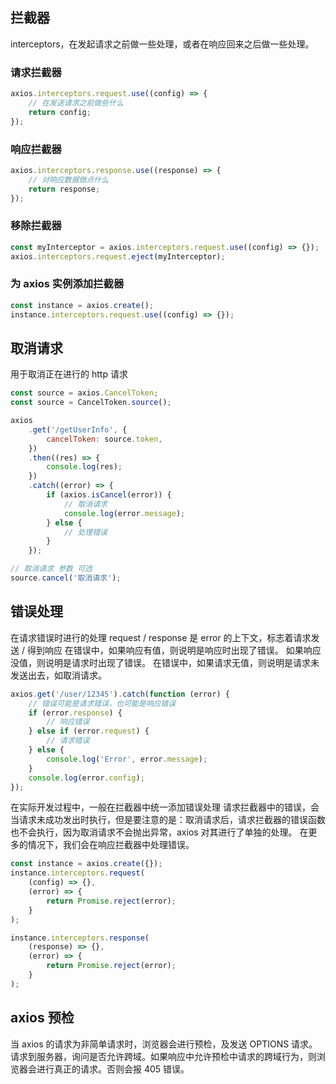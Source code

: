 ## 拦截器

interceptors，在发起请求之前做一些处理，或者在响应回来之后做一些处理。

### 请求拦截器

```js
axios.interceptors.request.use((config) => {
    // 在发送请求之前做些什么
    return config;
});
```

### 响应拦截器

```js
axios.interceptors.response.use((response) => {
    // 对响应数据做点什么
    return response;
});
```

### 移除拦截器

```js
const myInterceptor = axios.interceptors.request.use((config) => {});
axios.interceptors.request.eject(myInterceptor);
```

### 为 axios 实例添加拦截器

```js
const instance = axios.create();
instance.interceptors.request.use((config) => {});
```

## 取消请求

用于取消正在进行的 http 请求

```js
const source = axios.CancelToken;
const source = CancelToken.source();

axios
    .get('/getUserInfo', {
        cancelToken: source.token,
    })
    .then((res) => {
        console.log(res);
    })
    .catch((error) => {
        if (axios.isCancel(error)) {
            // 取消请求
            console.log(error.message);
        } else {
            // 处理错误
        }
    });

// 取消请求 参数 可选
source.cancel('取消请求');
```

## 错误处理

在请求错误时进行的处理
request / response 是 error 的上下文，标志着请求发送 / 得到响应
在错误中，如果响应有值，则说明是响应时出现了错误。
如果响应没值，则说明是请求时出现了错误。
在错误中，如果请求无值，则说明是请求未发送出去，如取消请求。

```js
axios.get('/user/12345').catch(function (error) {
    // 错误可能是请求错误，也可能是响应错误
    if (error.response) {
        // 响应错误
    } else if (error.request) {
        // 请求错误
    } else {
        console.log('Error', error.message);
    }
    console.log(error.config);
});
```

在实际开发过程中，一般在拦截器中统一添加错误处理
请求拦截器中的错误，会当请求未成功发出时执行，但是要注意的是：取消请求后，请求拦截器的错误函数也不会执行，因为取消请求不会抛出异常，axios 对其进行了单独的处理。
在更多的情况下，我们会在响应拦截器中处理错误。

```js
const instance = axios.create({});
instance.interceptors.request(
    (config) => {},
    (error) => {
        return Promise.reject(error);
    }
);

instance.interceptors.response(
    (response) => {},
    (error) => {
        return Promise.reject(error);
    }
);
```

## axios 预检

当 axios 的请求为非简单请求时，浏览器会进行预检，及发送 OPTIONS 请求。请求到服务器，询问是否允许跨域。如果响应中允许预检中请求的跨域行为，则浏览器会进行真正的请求。否则会报 405 错误。
